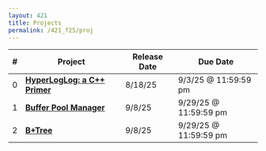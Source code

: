```yaml
---
layout: 421 
title: Projects
permalink: /421_f25/proj
---
```


| # | Project                   | Release Date | Due Date             |
|---|---------------------------|--------------|----------------------|
| 0 | **[HyperLogLog: a C++ Primer](./p0)** | 8/18/25      | 9/3/25 @ 11:59:59 pm |
| 1 | **[Buffer Pool Manager](./p1)** | 9/8/25      | 9/29/25 @ 11:59:59 pm |
| 2 | **[B+Tree](./p2)** | 9/8/25      | 9/29/25 @ 11:59:59 pm |
